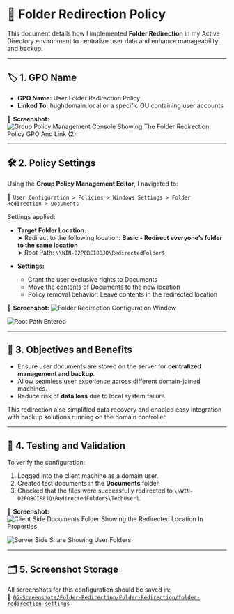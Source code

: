 # 📁 Folder Redirection Policy

This document details how I implemented **Folder Redirection** in my Active Directory environment to centralize user data and enhance manageability and backup.

---

## 🏷️ 1. GPO Name

- **GPO Name:** User Folder Redirection Policy  
- **Linked To:** hughdomain.local or a specific OU containing user accounts

📸 **Screenshot:**
![Group Policy Management Console Showing The Folder Redirection Policy GPO And Link (2)](https://github.com/user-attachments/assets/75107291-3d2f-4691-a235-df719372b559)

---

## 🛠️ 2. Policy Settings

Using the **Group Policy Management Editor**, I navigated to:

📂 `User Configuration > Policies > Windows Settings > Folder Redirection > Documents`

Settings applied:

- **Target Folder Location:**  
  ➤ Redirect to the following location: **Basic - Redirect everyone’s folder to the same location**  
  ➤ Root Path: `\\WIN-D2PQBCI88JQ\RedirectedFolder$`

- **Settings:**
  - Grant the user exclusive rights to Documents
  - Move the contents of Documents to the new location
  - Policy removal behavior: Leave contents in the redirected location

📸 **Screenshot:**
![Folder Redirection Configuration Window](https://github.com/user-attachments/assets/797fd428-1c6e-4c1d-a671-64d6aad6c198)
  
![Root Path Entered](https://github.com/user-attachments/assets/8c0dc5da-1191-4ba7-9105-75b8b2195deb)

---

## 🎯 3. Objectives and Benefits

- Ensure user documents are stored on the server for **centralized management and backup**.
- Allow seamless user experience across different domain-joined machines.
- Reduce risk of **data loss** due to local system failure.

This redirection also simplified data recovery and enabled easy integration with backup solutions running on the domain controller.

---

## 🧪 4. Testing and Validation

To verify the configuration:

1. Logged into the client machine as a domain user.
2. Created test documents in the **Documents** folder.
3. Checked that the files were successfully redirected to `\\WIN-D2PQBCI88JQ\RedirectedFolder$\TechUser1`.

📸 **Screenshot:**
![Client Side Documents Folder Showing the Redirected Location In Properties](https://github.com/user-attachments/assets/44b93241-be75-4f16-9945-e25f78bd08a1)

![Server Side Share Showing User Folders](https://github.com/user-attachments/assets/84313e57-e680-41fd-9336-5f7f1d170dec)

---

## 🗂️ 5. Screenshot Storage

All screenshots for this configuration should be saved in:  
📂 [`06-Screenshots/Folder-Redirection/Folder-Redirection/folder-redirection-settings`](https://github.com/Hugh-Kumbi/Hugh-Kumbi-Active-Directory-Lab/blob/main/06-Screenshots/XI.%20Folder-Redirection/Folder-Redirection-Settings.md)
